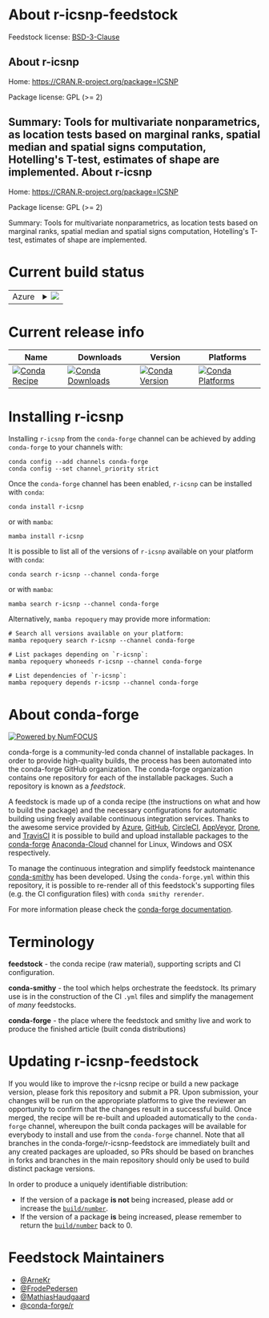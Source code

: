 About r-icsnp-feedstock
=======================

Feedstock license: [BSD-3-Clause](https://github.com/conda-forge/r-icsnp-feedstock/blob/main/LICENSE.txt)

About r-icsnp
-------------

Home: https://CRAN.R-project.org/package=ICSNP

Package license: GPL (>= 2)

Summary: Tools for multivariate nonparametrics, as location tests based on marginal ranks, spatial median and spatial signs computation, Hotelling's T-test, estimates of shape are implemented.
About r-icsnp
-------------

Home: https://CRAN.R-project.org/package=ICSNP

Package license: GPL (>= 2)

Summary: Tools for multivariate nonparametrics, as location tests based on marginal ranks, spatial median and spatial signs computation, Hotelling's T-test, estimates of shape are implemented.

Current build status
====================


<table>
    
  <tr>
    <td>Azure</td>
    <td>
      <details>
        <summary>
          <a href="https://dev.azure.com/conda-forge/feedstock-builds/_build/latest?definitionId=5748&branchName=main">
            <img src="https://dev.azure.com/conda-forge/feedstock-builds/_apis/build/status/r-icsnp-feedstock?branchName=main">
          </a>
        </summary>
        <table>
          <thead><tr><th>Variant</th><th>Status</th></tr></thead>
          <tbody><tr>
              <td>linux_64_r_base4.2</td>
              <td>
                <a href="https://dev.azure.com/conda-forge/feedstock-builds/_build/latest?definitionId=5748&branchName=main">
                  <img src="https://dev.azure.com/conda-forge/feedstock-builds/_apis/build/status/r-icsnp-feedstock?branchName=main&jobName=linux&configuration=linux%20linux_64_r_base4.2" alt="variant">
                </a>
              </td>
            </tr><tr>
              <td>linux_64_r_base4.3</td>
              <td>
                <a href="https://dev.azure.com/conda-forge/feedstock-builds/_build/latest?definitionId=5748&branchName=main">
                  <img src="https://dev.azure.com/conda-forge/feedstock-builds/_apis/build/status/r-icsnp-feedstock?branchName=main&jobName=linux&configuration=linux%20linux_64_r_base4.3" alt="variant">
                </a>
              </td>
            </tr><tr>
              <td>osx_64_r_base4.2</td>
              <td>
                <a href="https://dev.azure.com/conda-forge/feedstock-builds/_build/latest?definitionId=5748&branchName=main">
                  <img src="https://dev.azure.com/conda-forge/feedstock-builds/_apis/build/status/r-icsnp-feedstock?branchName=main&jobName=osx&configuration=osx%20osx_64_r_base4.2" alt="variant">
                </a>
              </td>
            </tr><tr>
              <td>osx_64_r_base4.3</td>
              <td>
                <a href="https://dev.azure.com/conda-forge/feedstock-builds/_build/latest?definitionId=5748&branchName=main">
                  <img src="https://dev.azure.com/conda-forge/feedstock-builds/_apis/build/status/r-icsnp-feedstock?branchName=main&jobName=osx&configuration=osx%20osx_64_r_base4.3" alt="variant">
                </a>
              </td>
            </tr><tr>
              <td>win_64</td>
              <td>
                <a href="https://dev.azure.com/conda-forge/feedstock-builds/_build/latest?definitionId=5748&branchName=main">
                  <img src="https://dev.azure.com/conda-forge/feedstock-builds/_apis/build/status/r-icsnp-feedstock?branchName=main&jobName=win&configuration=win%20win_64_" alt="variant">
                </a>
              </td>
            </tr>
          </tbody>
        </table>
      </details>
    </td>
  </tr>
</table>

Current release info
====================

| Name | Downloads | Version | Platforms |
| --- | --- | --- | --- |
| [![Conda Recipe](https://img.shields.io/badge/recipe-r--icsnp-green.svg)](https://anaconda.org/conda-forge/r-icsnp) | [![Conda Downloads](https://img.shields.io/conda/dn/conda-forge/r-icsnp.svg)](https://anaconda.org/conda-forge/r-icsnp) | [![Conda Version](https://img.shields.io/conda/vn/conda-forge/r-icsnp.svg)](https://anaconda.org/conda-forge/r-icsnp) | [![Conda Platforms](https://img.shields.io/conda/pn/conda-forge/r-icsnp.svg)](https://anaconda.org/conda-forge/r-icsnp) |

Installing r-icsnp
==================

Installing `r-icsnp` from the `conda-forge` channel can be achieved by adding `conda-forge` to your channels with:

```
conda config --add channels conda-forge
conda config --set channel_priority strict
```

Once the `conda-forge` channel has been enabled, `r-icsnp` can be installed with `conda`:

```
conda install r-icsnp
```

or with `mamba`:

```
mamba install r-icsnp
```

It is possible to list all of the versions of `r-icsnp` available on your platform with `conda`:

```
conda search r-icsnp --channel conda-forge
```

or with `mamba`:

```
mamba search r-icsnp --channel conda-forge
```

Alternatively, `mamba repoquery` may provide more information:

```
# Search all versions available on your platform:
mamba repoquery search r-icsnp --channel conda-forge

# List packages depending on `r-icsnp`:
mamba repoquery whoneeds r-icsnp --channel conda-forge

# List dependencies of `r-icsnp`:
mamba repoquery depends r-icsnp --channel conda-forge
```


About conda-forge
=================

[![Powered by
NumFOCUS](https://img.shields.io/badge/powered%20by-NumFOCUS-orange.svg?style=flat&colorA=E1523D&colorB=007D8A)](https://numfocus.org)

conda-forge is a community-led conda channel of installable packages.
In order to provide high-quality builds, the process has been automated into the
conda-forge GitHub organization. The conda-forge organization contains one repository
for each of the installable packages. Such a repository is known as a *feedstock*.

A feedstock is made up of a conda recipe (the instructions on what and how to build
the package) and the necessary configurations for automatic building using freely
available continuous integration services. Thanks to the awesome service provided by
[Azure](https://azure.microsoft.com/en-us/services/devops/), [GitHub](https://github.com/),
[CircleCI](https://circleci.com/), [AppVeyor](https://www.appveyor.com/),
[Drone](https://cloud.drone.io/welcome), and [TravisCI](https://travis-ci.com/)
it is possible to build and upload installable packages to the
[conda-forge](https://anaconda.org/conda-forge) [Anaconda-Cloud](https://anaconda.org/)
channel for Linux, Windows and OSX respectively.

To manage the continuous integration and simplify feedstock maintenance
[conda-smithy](https://github.com/conda-forge/conda-smithy) has been developed.
Using the ``conda-forge.yml`` within this repository, it is possible to re-render all of
this feedstock's supporting files (e.g. the CI configuration files) with ``conda smithy rerender``.

For more information please check the [conda-forge documentation](https://conda-forge.org/docs/).

Terminology
===========

**feedstock** - the conda recipe (raw material), supporting scripts and CI configuration.

**conda-smithy** - the tool which helps orchestrate the feedstock.
                   Its primary use is in the construction of the CI ``.yml`` files
                   and simplify the management of *many* feedstocks.

**conda-forge** - the place where the feedstock and smithy live and work to
                  produce the finished article (built conda distributions)


Updating r-icsnp-feedstock
==========================

If you would like to improve the r-icsnp recipe or build a new
package version, please fork this repository and submit a PR. Upon submission,
your changes will be run on the appropriate platforms to give the reviewer an
opportunity to confirm that the changes result in a successful build. Once
merged, the recipe will be re-built and uploaded automatically to the
`conda-forge` channel, whereupon the built conda packages will be available for
everybody to install and use from the `conda-forge` channel.
Note that all branches in the conda-forge/r-icsnp-feedstock are
immediately built and any created packages are uploaded, so PRs should be based
on branches in forks and branches in the main repository should only be used to
build distinct package versions.

In order to produce a uniquely identifiable distribution:
 * If the version of a package **is not** being increased, please add or increase
   the [``build/number``](https://docs.conda.io/projects/conda-build/en/latest/resources/define-metadata.html#build-number-and-string).
 * If the version of a package **is** being increased, please remember to return
   the [``build/number``](https://docs.conda.io/projects/conda-build/en/latest/resources/define-metadata.html#build-number-and-string)
   back to 0.

Feedstock Maintainers
=====================

* [@ArneKr](https://github.com/ArneKr/)
* [@FrodePedersen](https://github.com/FrodePedersen/)
* [@MathiasHaudgaard](https://github.com/MathiasHaudgaard/)
* [@conda-forge/r](https://github.com/conda-forge/r/)


